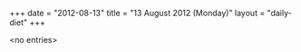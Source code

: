 +++
date = "2012-08-13"
title = "13 August 2012 (Monday)"
layout = "daily-diet"
+++


\<no entries\>
